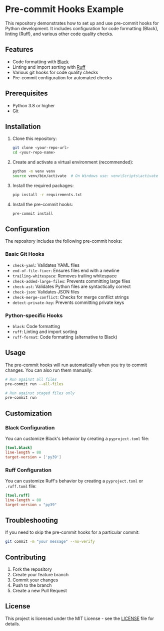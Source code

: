 # Pre-commit Hooks Example

This repository demonstrates how to set up and use pre-commit hooks for Python development. It includes configuration for code formatting (Black), linting (Ruff), and various other code quality checks.

## Features

- Code formatting with [Black](https://github.com/psf/black)
- Linting and import sorting with [Ruff](https://github.com/astral-sh/ruff)
- Various git hooks for code quality checks
- Pre-commit configuration for automated checks

## Prerequisites

- Python 3.8 or higher
- Git

## Installation

1. Clone this repository:
   ```bash
   git clone <your-repo-url>
   cd <your-repo-name>
   ```

2. Create and activate a virtual environment (recommended):
   ```bash
   python -m venv venv
   source venv/bin/activate  # On Windows use: venv\Scripts\activate
   ```

3. Install the required packages:
   ```bash
   pip install -r requirements.txt
   ```

4. Install the pre-commit hooks:
   ```bash
   pre-commit install
   ```

## Configuration

The repository includes the following pre-commit hooks:

### Basic Git Hooks
- `check-yaml`: Validates YAML files
- `end-of-file-fixer`: Ensures files end with a newline
- `trailing-whitespace`: Removes trailing whitespace
- `check-added-large-files`: Prevents committing large files
- `check-ast`: Validates Python files are syntactically correct
- `check-json`: Validates JSON files
- `check-merge-conflict`: Checks for merge conflict strings
- `detect-private-key`: Prevents committing private keys

### Python-specific Hooks
- `black`: Code formatting
- `ruff`: Linting and import sorting
- `ruff-format`: Code formatting (alternative to Black)

## Usage

The pre-commit hooks will run automatically when you try to commit changes. You can also run them manually:

```bash
# Run against all files
pre-commit run --all-files

# Run against staged files only
pre-commit run
```

## Customization

### Black Configuration
You can customize Black's behavior by creating a `pyproject.toml` file:

```toml
[tool.black]
line-length = 88
target-version = ['py39']
```

### Ruff Configuration
You can customize Ruff's behavior by creating a `pyproject.toml` or `.ruff.toml` file:

```toml
[tool.ruff]
line-length = 88
target-version = "py39"
```

## Troubleshooting

If you need to skip the pre-commit hooks for a particular commit:
```bash
git commit -m "your message" --no-verify
```

## Contributing

1. Fork the repository
2. Create your feature branch
3. Commit your changes
4. Push to the branch
5. Create a new Pull Request

## License

This project is licensed under the MIT License - see the [LICENSE](LICENSE) file for details.
